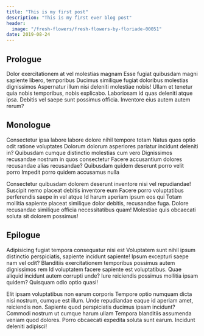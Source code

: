 ```yaml
---
title: "This is my first post"
description: "This is my first ever blog post"
header:
  image: "/fresh-flowers/fresh-flowers-by-floriade-00051"
date: 2019-08-24
---
```

## Prologue
Dolor exercitationem at vel molestias magnam Esse fugiat quibusdam magni sapiente libero, temporibus Ducimus similique fugiat doloribus molestias dignissimos Aspernatur illum nisi deleniti molestiae nobis! Ullam et tenetur quia nobis temporibus, nobis explicabo. Laboriosam id quas deleniti atque ipsa. Debitis vel saepe sunt possimus officia. Inventore eius autem autem rerum?

## Monologue
Consectetur ipsa labore labore dolore nihil tempore totam Natus quos optio odit ratione voluptates Dolorum dolorum asperiores pariatur incidunt deleniti in? Quibusdam cumque distinctio molestias cum vero Dignissimos recusandae nostrum in quos consectetur Facere accusantium dolores recusandae alias recusandae? Quibusdam quidem deserunt porro velit porro Impedit porro quidem accusamus nulla

Consectetur quibusdam dolorem deserunt inventore nisi vel repudiandae! Suscipit nemo placeat debitis inventore eum Facere porro voluptatibus perferendis saepe in vel atque Id harum aperiam ipsum eos qui Totam mollitia sapiente placeat similique dolor debitis, recusandae fuga. Dolore recusandae similique officia necessitatibus quam! Molestiae quis obcaecati soluta sit dolorem possimus!

## Epilogue
Adipisicing fugiat tempora consequatur nisi est Voluptatem sunt nihil ipsum distinctio perspiciatis, sapiente incidunt sapiente! Ipsum excepturi saepe nam vel odit? Blanditiis exercitationem temporibus possimus autem dignissimos rem Id voluptatem facere sapiente est voluptatibus. Quae aliquid incidunt autem corrupti unde? Iure reiciendis possimus mollitia ipsam quidem? Quisquam odio optio quasi!

Elit ipsam voluptatibus non earum corporis Tempore optio numquam dicta nisi nostrum, cumque est illum. Unde repudiandae eaque id aperiam amet, reiciendis non. Sapiente quod perspiciatis ducimus ipsam incidunt? Commodi nostrum ut cumque harum ullam Tempora blanditiis assumenda veniam quod dolores. Porro obcaecati expedita soluta sunt earum. Incidunt deleniti adipisci!
